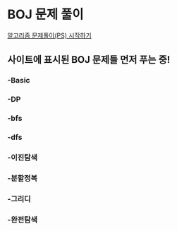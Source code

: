 # BOJ 문제 풀이



[알고리즘 문제풀이(PS) 시작하기](https://plzrun.tistory.com/entry/%EC%95%8C%EA%B3%A0%EB%A6%AC%EC%A6%98-%EB%AC%B8%EC%A0%9C%ED%92%80%EC%9D%B4PS-%EC%8B%9C%EC%9E%91%ED%95%98%EA%B8%B0)
## 사이트에 표시된 BOJ 문제들 먼저 푸는 중!

### -Basic
### -DP
### -bfs
### -dfs
### -이진탐색
### -분할정복
### -그리디
### -완전탐색
